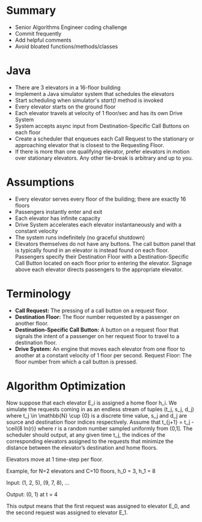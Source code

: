 # Summary
- Senior Algorithms Engineer coding challenge
- Commit frequently
- Add helpful comments
- Avoid bloated functions/methods/classes

# Java
- There are 3 elevators in a 16-floor building
- Implement a Java simulator system that schedules the elevators
- Start scheduling when simulator's *start()* method is invoked
- Every elevator starts on the ground floor
- Each elevator travels at velocity of 1 floor/sec and has its own Drive System
- System accepts async input from Destination-Specific Call Buttons on each floor
- Create a scheduler that enqueues each Call Request to the stationary or approaching elevator that is closest to the Requesting Floor.
- If there is more than one qualifying elevator, prefer elevators in motion over stationary elevators. Any other tie-break is arbitrary and up to you.

# Assumptions
- Every elevator serves every floor of the building; there are exactly 16 floors
- Passengers instantly enter and exit
- Each elevator has infinite capacity
- Drive System accelerates each elevator instantaneously and with a constant velocity
- The system runs indefinitely (no graceful shutdown)
- Elevators themselves do not have any buttons. The call button panel that is typically found in an elevator is instead found on each floor. Passengers specify their Destination Floor with a Destination-Specific Call Button located on each floor prior to entering the elevator. Signage above each elevator directs passengers to the appropriate elevator.

# Terminology
- **Call Request:** The pressing of a call button on a request floor.
- **Destination Floor:** The floor number requested by a passenger on another floor.
- **Destination-Specific Call Button:** A button on a request floor that signals the intent of a passenger on her request floor to travel to a destination floor.
- **Drive System:** An engine that moves each elevator from one floor to another at a constant velocity of 1 floor per second.
Request Floor: The floor number from which a call button is pressed.

# Algorithm Optimization
Now suppose that each elevator E_i is assigned a home floor h_i. We simulate the requests coming in as an endless stream of tuples (t_j, s_j, d_j) where t_j \in \mathbb{N} \cup {0} is a discrete time value, s_j and d_j are source and destination floor indices respectively. Assume that t_{j+1} = t_j  - \ceil{8 ln(r)} where r is a random number sampled uniformly from (0,1]. The scheduler should output, at any given time t_j, the indices of the corresponding elevators assigned to the requests that minimize the distance between the elevator’s destination and home floors.

Elevators move at 1 time-step per floor.

Example, for N=2 elevators and C=10 floors, h_0 = 3, h_1 = 8

Input: (1,  2,  5), (9,  7,  8), ...

Output: (0, 1) at t = 4

This output means that the first request was assigned to elevator E_0, and the second request was assigned to elevator E_1.